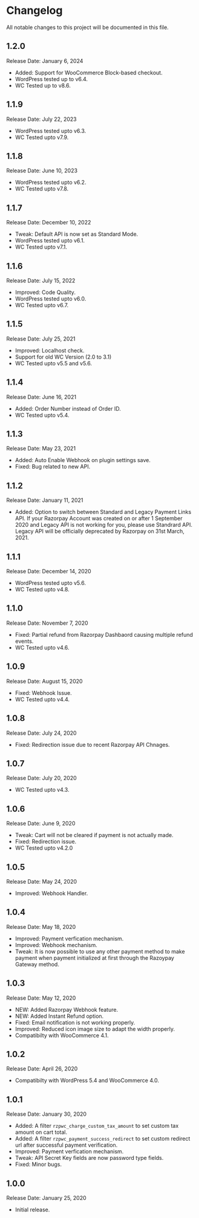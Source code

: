 # Changelog
All notable changes to this project will be documented in this file.

## 1.2.0
Release Date: January 6, 2024

* Added: Support for WooCommerce Block-based checkout.
* WordPress tested up to v6.4.
* WC Tested up to v8.6.

## 1.1.9
Release Date: July 22, 2023

* WordPress tested upto v6.3.
* WC Tested upto v7.9.

## 1.1.8
Release Date: June 10, 2023

* WordPress tested upto v6.2.
* WC Tested upto v7.8.

## 1.1.7
Release Date: December 10, 2022

* Tweak: Default API is now set as Standard Mode.
* WordPress tested upto v6.1.
* WC Tested upto v7.1.

## 1.1.6
Release Date: July 15, 2022

* Improved: Code Quality.
* WordPress tested upto v6.0.
* WC Tested upto v6.7.

## 1.1.5
Release Date: July 25, 2021

* Improved: Localhost check.
* Support for old WC Version (2.0 to 3.1)
* WC Tested upto v5.5 and v5.6.

## 1.1.4
Release Date: June 16, 2021

* Added: Order Number instead of Order ID.
* WC Tested upto v5.4.

## 1.1.3
Release Date: May 23, 2021

* Added: Auto Enable Webhook on plugin settings save.
* Fixed: Bug related to new API.

## 1.1.2
Release Date: January 11, 2021

* Added: Option to switch between Standard and Legacy Payment Links API. If your Razorpay Account was created on or after 1 September 2020 and Legacy API is not working for you, please use Standrard API. Legacy API will be officially deprecated by Razorpay on 31st March, 2021.

## 1.1.1
Release Date: December 14, 2020

* WordPress tested upto v5.6.
* WC Tested upto v4.8.

## 1.1.0
Release Date: November 7, 2020

* Fixed: Partial refund from Razorpay Dashbaord causing multiple refund events.
* WC Tested upto v4.6.

## 1.0.9
Release Date: August 15, 2020

* Fixed: Webhook Issue.
* WC Tested upto v4.4.

## 1.0.8
Release Date: July 24, 2020

* Fixed: Redirection issue due to recent Razorpay API Chnages.

## 1.0.7
Release Date: July 20, 2020

* WC Tested upto v4.3.

## 1.0.6
Release Date: June 9, 2020

* Tweak: Cart will not be cleared if payment is not actually made.
* Fixed: Redirection issue.
* WC Tested upto v4.2.0

## 1.0.5
Release Date: May 24, 2020

* Improved: Webhook Handler.

## 1.0.4
Release Date: May 18, 2020

* Improved: Payment verfication mechanism.
* Improved: Webhook mechanism.
* Tweak: It is now possible to use any other payment method to make payment when payment initialized at first through the Razoypay Gateway method.

## 1.0.3
Release Date: May 12, 2020

* NEW: Added Razorpay Webhook feature.
* NEW: Added Instant Refund option.
* Fixed: Email notification is not working properly.
* Improved: Reduced icon image size to adapt the width properly.
* Compatibilty with WooCommerce 4.1.

## 1.0.2
Release Date: April 26, 2020

* Compatibilty with WordPress 5.4 and WooCommerce 4.0.

## 1.0.1
Release Date: January 30, 2020

* Added: A filter `rzpwc_charge_custom_tax_amount` to set custom tax amount on cart total.
* Added: A filter `rzpwc_payment_success_redirect` to set custom redirect url after successful payment verification.
* Improved: Payment verfication mechanism.
* Tweak: API Secret Key fields are now password type fields.
* Fixed: Minor bugs.

## 1.0.0
Release Date: January 25, 2020

* Initial release.